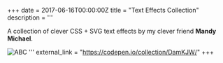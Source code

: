 +++
date = 2017-06-16T00:00:00Z
title = "Text Effects Collection"
description = '''

A collection of clever CSS + SVG text effects by my clever friend **Mandy Michael**.

![ABC](/img/text-effects.gif)
'''
external_link = "https://codepen.io/collection/DamKJW/"
+++
